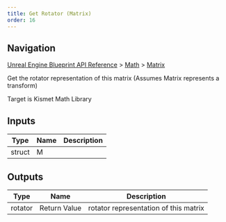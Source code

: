 ```yaml
---
title: Get Rotator (Matrix)
order: 16
---
```

## Navigation

[Unreal Engine Blueprint API Reference](https://dev.epicgames.com/documentation/en-us/unreal-engine/BlueprintAPI) > [Math](https://dev.epicgames.com/documentation/en-us/unreal-engine/BlueprintAPI/Math) > [Matrix](https://dev.epicgames.com/documentation/en-us/unreal-engine/BlueprintAPI/Math/Matrix)

Get the rotator representation of this matrix
(Assumes Matrix represents a transform)

Target is Kismet Math Library

## Inputs

| Type | Name | Description |
| --- | --- | --- |
| struct | M |  |

## Outputs

| Type | Name | Description |
| --- | --- | --- |
| rotator | Return Value | rotator representation of this matrix |
